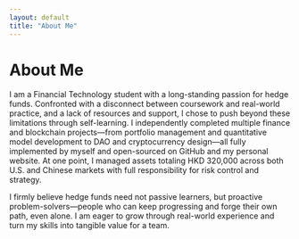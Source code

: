 ```yaml
---
layout: default
title: "About Me"
---
```


# About Me

I am a Financial Technology student with a long-standing passion for hedge funds. Confronted with a disconnect between coursework and real-world practice, and a lack of resources and support, I chose to push beyond these limitations through self-learning. I independently completed multiple finance and blockchain projects—from portfolio management and quantitative model development to DAO and cryptocurrency design—all fully implemented by myself and open-sourced on GitHub and my personal website. At one point, I managed assets totaling HKD 320,000 across both U.S. and Chinese markets with full responsibility for risk control and strategy.

I firmly believe hedge funds need not passive learners, but proactive problem-solvers—people who can keep progressing and forge their own path, even alone. I am eager to grow through real-world experience and turn my skills into tangible value for a team.
